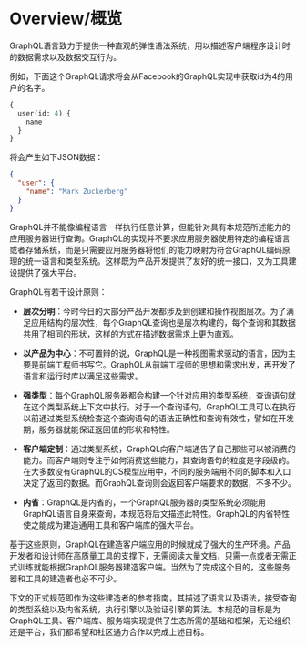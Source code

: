 # Overview/概览

GraphQL语言致力于提供一种直观的弹性语法系统，用以描述客户端程序设计时的数据需求以及数据交互行为。

例如，下面这个GraphQL请求将会从Facebook的GraphQL实现中获取id为4的用户的名字。

```GraphQL
{
  user(id: 4) {
    name
  }
}
```
将会产生如下JSON数据：

```json
{
  "user": {
    "name": "Mark Zuckerberg"
  }
}
```

GraphQL并不能像编程语言一样执行任意计算，但能针对具有本规范所述能力的应用服务器进行查询。GraphQL的实现并不要求应用服务器使用特定的编程语言或者存储系统，而是只需要应用服务器将他们的能力映射为符合GraphQL编码原理的统一语言和类型系统。这样既为产品开发提供了友好的统一接口，又为工具建设提供了强大平台。

GraphQL有若干设计原则：

 * **层次分明**：今时今日的大部分产品开发都涉及到创建和操作视图层次。为了满足应用结构的层次性，每个GraphQL查询也是层次构建的，每个查询和其数据共用了相同的形状，这样的方式在描述数据需求上更为直观。

 * **以产品为中心**：不可置辩的说，GraphQL是一种视图需求驱动的语言，因为主要是前端工程师书写它。GraphQL从前端工程师的思想和需求出发，再开发了语言和运行时库以满足这些需求。
 
 * **强类型**：每个GraphQL服务器都会构建一个针对应用的类型系统，查询语句就在这个类型系统上下文中执行。对于一个查询语句，GraphQL工具可以在执行以前通过类型系统检查这个查询语句的语法正确性和查询有效性，譬如在开发期，服务器就能保证返回值的形状和特性。

 * **客户端定制**：通过类型系统，GraphQL向客户端通告了自己那些可以被消费的能力。而客户端则专注于如何消费这些能力，其查询语句的粒度是字段级的。在大多数没有GraphQL的CS模型应用中，不同的服务端用不同的脚本和入口决定了返回的数据。而GraphQL查询则会返回客户端要求的数据，不多不少。

 * **内省**：GraphQL是内省的，一个GraphQL服务器的类型系统必须能用GraphQL语言自身来查询，本规范将后文描述此特性。GraphQL的内省特性使之能成为建造通用工具和客户端库的强大平台。

基于这些原则，GraphQL在建造客户端应用的时候就成了强大的生产环境。产品开发者和设计师在高质量工具的支撑下，无需阅读大量文档，只需一点或者无需正式训练就能根据GraphQL服务器建造客户端。当然为了完成这个目的，这些服务器和工具的建造者也必不可少。

下文的正式规范即作为这些建造者的参考指南，其描述了语言以及语法，接受查询的类型系统以及内省系统，执行引擎以及验证引擎的算法。本规范的目标是为GraphQL工具、客户端库、服务端实现提供了生态所需的基础和框架，无论组织还是平台，我们都希望和社区通力合作以完成上述目标。
